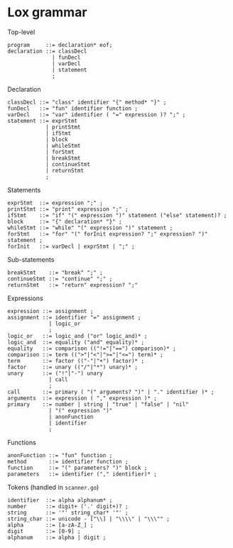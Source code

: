 # Lox grammar

Top-level

    program     ::= declaration* eof;
    declaration ::= classDecl
                  | funDecl
                  | varDecl
                  | statement
                  ;

Declaration
    
    classDecl ::= "class" identifier "{" method* "}" ;
    funDecl   ::= "fun" identifier function ;
    varDecl   ::= "var" identifier ( "=" expression )? ";" ;
    statement ::= exprStmt
                | printStmt
                | ifStmt
                | block
                | whileStmt
                | forStmt
                | breakStmt
                | continueStmt
                | returnStmt
                ;

Statements

    exprStmt  ::= expression ";" ;
    printStmt ::= "print" expression ";" ;
    ifStmt    ::= "if" "(" expression ")" statement ("else" statement)? ;
    block     ::= "{" declaration* "}" ;
    whileStmt ::= "while" "(" expression ")" statement ;
    forStmt   ::= "for" "(" forInit expression? ";" expression? ")" statement ;
    forInit   ::= varDecl | exprStmt | ";" ;

Sub-statements

    breakStmt    ::= "break" ";" ;
    continueStmt ::= "continue" ";" ;
    returnStmt   ::= "return" expression? ";"

Expressions

    expression ::= assignment ;
    assignment ::= identifier "=" assignment ;
                 | logic_or
                 ;
    logic_or   ::= logic_and ("or" logic_and)* ;
    logic_and  ::= equality ("and" equality)* ;
    equality   ::= comparison (("!="|"==") comparison)* ;
    comparison ::= term ((">"|"<"|">="|"<=") term)* ;
    term       ::= factor (("-"|"+") factor)* ;
    factor     ::= unary (("/"|"*") unary)* ;
    unary      ::= ("!"|"-") unary
                 | call
                 ;
    call       ::= primary ( "(" arguments? ")" | "." identifier )* ;
    arguments  ::= expression ( "," expression )* ;
    primary    ::= number | string | "true" | "false" | "nil"
                 | "(" expression ")"
                 | anonFunction
                 | identifier
                 ;

Functions

    anonFunction ::= "fun" function ;
    method       ::= identifier function ;
    function     ::= "(" parameters? ")" block ;
    parameters   ::= identifier ("," identifier)* ;


Tokens (handled in `scanner.go`)

    identifier  ::= alpha alphanum* ;
    number      ::= digit+ ('.' digit+)? ;
    string      ::= '"' string_char* '"' ;
    string_char ::= unicode - ["\\] | "\\\\" | "\\\"" ;
    alpha       ::= [a-zA-Z_] ;
    digit       ::= [0-9] ;
    alphanum    ::= alpha | digit ;

